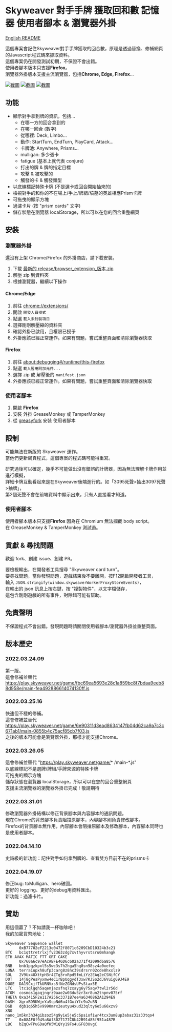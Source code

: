 # Skyweaver 對手手牌 獲取回和數 記憶器 使用者腳本 & 瀏覽器外掛

[English README](README.md)

這個專案會記住Skyweaver對手手牌獲取的回合數，原理是透過替換、修補網頁的Javascript程式碼來抓取資料。  
這個專案仍在開發測試初期，不保證不會出錯。  
使用者腳本版本只支援**Firefox**。  
瀏覽器外掛版本支援主流瀏覽器，包括**Chrome, Edge, Firefox**...

<!-- ![截圖](https://i.imgur.com/xg6Gq0D.png) -->
<!-- ![截圖](https://i.imgur.com/Y48UsBB.png) -->
[![截圖](https://i.imgur.com/OPiGp3A.png)](https://i.imgur.com/39WCBEW.mp4)
[![截圖](https://i.imgur.com/443bnNP.png)](https://i.imgur.com/39WCBEW.mp4)
[![截圖](https://i.imgur.com/Nl8VPLI.png)](https://i.imgur.com/39WCBEW.mp4)
<!-- https://imgur.com/a/PfjH1bT -->

## 功能

- 顯示對手拿到牌的資訊，包括...  
    - 在哪一方的回合拿到的
    - 在哪一回合 (數字)
    - 從哪裡: Deck, Limbo...
    - 動作: StartTurn, EndTurn, PlayCard, Attack...
    - 卡牌池: Anywhere, Prisms...
    - mulligan: 多少張卡
    - fatigue (基本上就代表 conjure)
    - 打出的牌 & 牌的指定目標
    - 攻擊 & 被攻擊的
    - 觸發的卡 & 觸發類型
- 以底線標記特殊卡牌 (不是選卡或回合開始抽來的)  
- 檢視對手的和你的不在場上/手上/牌組/墳墓的英雄相應Prism卡牌
- 可拖曳的顯示方塊
- 過濾卡片 (按 "prism cards" 文字)
- 儲存狀態在瀏覽器 localStorage，所以可以在您的回合重整網頁

## 安裝

### 瀏覽器外掛

還沒有上架 Chrome/Firefox 的外掛商店，請下載安裝。

1. 下載 [最新的 release/browser_extension_版本.zip](https://github.com/KirkSuD/skyweaver_card_turn/raw/master/release/browser_extension_2022.04.19.07.zip)
2. 解壓 zip 到資料夾
3. 根據瀏覽器，繼續以下操作

#### Chrome/Edge

1. 前往 [chrome://extensions/](chrome://extensions/)
2. 開啟 `開發人員模式`
3. 點選 `載入未封裝項目`
4. 選擇剛剛解壓縮的資料夾
5. 確認外掛已啟用，且權限已授予
6. 外掛應該已經正常運作。如果有問題，嘗試重整頁面和清除瀏覽器快取

#### Firefox

1. 前往 [about:debugging#/runtime/this-firefox](about:debugging#/runtime/this-firefox)
2. 點選 `載入暫用附加元件...`
3. 選擇 zip 或 解壓後的 `manifest.json`
4. 外掛應該已經正常運作。如果有問題，嘗試重整頁面和清除瀏覽器快取

### 使用者腳本

1. 開啟 **Firefox**
2. 安裝 外掛 GreaseMonkey 或 TamperMonkey
3. 從 [greasyfork](https://greasyfork.org/zh-TW/scripts/441991) 安裝 使用者腳本

## 限制

可能無法在新版的 Skyweaver 運作。  
當他們更新網頁程式，這個專案的程式碼可能得重寫。

研究過後可以確定，幾乎不可能做出沒有錯誤的計牌器，因為無法理解卡牌作用並進行模擬，  
詳細卡牌互動看起來是在Skyweaver後端進行的。如「3095死聲>抽出3097死聲>抽牌」，  
第2個死聲不會在前端資料中顯示出來，只有人直接看才知道。

### 使用者腳本

使用者腳本版本只支援**Firefox** 因為在 Chromium 無法攔截 body script。  
在 GreaseMonkey & TamperMonkey 測試過。  

## 貢獻 & 尋找問題

歡迎 fork、創建 issue、創建 PR。

要檢視輸出，在開發者工具搜尋 "Skyweaver card turn"。  
要尋找問題，當你發現問題，遊戲結束後不要離開，按F12開啟開發者工具，  
    輸入 `JSON.stringify(window.skyweaverWorkerProxyStoreEvents)`，  
    在輸出的 json 訊息上按右鍵，按 "複製物件"，以文字檔儲存，  
    這包含剛剛遊戲的所有事件，對除錯可能有幫助。

## 免責聲明

不保證程式不會出錯。發現問題時請關閉使用者腳本/瀏覽器外掛並重整頁面。

## 版本歷史

### 2022.03.24.09

第一版。  
這會修補並替代 https://play.skyweaver.net/game/fbc69ea5693e28c1a859bc8f7bdaa9eeb88d958e/main-fea492886614074130ff.js

### 2022.03.25.16

快速但不穩的修補。  
這會修補並替代 https://play.skyweaver.net/game/6e90311d3ead8634147fb04d62ca9a7c3c671ab1/main-0855b4c75acf85cb7f03.js  
之後的版本可能會是瀏覽器外掛，那樣才能支援Chrome。

### 2022.03.26.05

這會修補並替代 "https://play.skyweaver.net/game/* /main-*.js"  
以底線標記不是選牌/牌組/手牌來源的特殊卡牌  
可拖曳的顯示方塊  
儲存狀態在瀏覽器 localStorage，所以可以在您的回合重整網頁  
支援主流瀏覽器的瀏覽器外掛已完成！敬請期待

### 2022.03.31.01

修改瀏覽器外掛結構以修正背景腳本與內容腳本的通訊問題。  
現在Chrome的背景腳本負責阻擋原腳本，內容腳本則負責修改腳本。  
Firefox的背景腳本無作用，內容腳本會阻擋原腳本及修改腳本，內容腳本同時也是使用者腳本。

### 2022.04.14.10

史詩級的新功能：記住對手如何拿到牌的、查看雙方目前不在的prisms卡

### 2022.04.19.07

修正bug: toMulligan、hero破圖。  
更好的 logging、更好的debug用資料匯出。  
新功能：過濾卡片。

## 贊助

用這個贏了？不如請我一杯咖啡吧！  
我的加密貨幣地址：
```
Skyweaver Sequence wallet
      0xB77702eF2213e0472f8071c6209CbD10324b3c21
BTC   bc1qttretrlxjfv2363zdg7xvthyvrstsru0mhangk
ETH AVAX MATIC FTT GRT CAKE
      0x760a6c97eAcABFE46D6c602a371f42099d6a8576
BNB   bnb1pqzkpxl5s5wc3s7h2hga5hq8sn98sz4a0xefec
LUNA  terra1upxh8ufp3carg8z8nc39sdrsrn02cde8hxxlz9
SOL   2V9Ux48XttpH3r4ZTg3rxRpd5fmLiYz2EAq2eCSNifCY
DOT   14j8gPesPyxmw4eC1rBpUqgydT3xw7KJSo2dJ6VuigG9J4E9
DOGE  DA19CxjfTkURNVxs5fNeZGNdsUPsStax5E
LTC   ltc1qlgqh5aqemjazsfnq7zxayg6y75aqv7twl2r56d
ATOM  cosmos1gaqjnqrz9aae2w03dw3zr3xr8un2tnpnv075rf
THETA 0xa3415F2e117A256c3371B7ee4a6340862A1294E9
DASH  XgrxBD5KWjnYaScpNd6u4fGxiYfc9u2uBN
DGB   dgb1q65h5v9990mrx2eutyu4xud23qlty6e5u66xzv9
XNO   nano_1m5kn3h34gibzoz54g9yie5je5c6psiofiwr4tcx3um8up3abaz31z33tqo4
TT    0x08AF0f949a8Af3027177C8b42B91d85f951a487B
LBC   bZqCwFPuGDaQfH5W1QYy19Fs4uGF83UvgC
```
